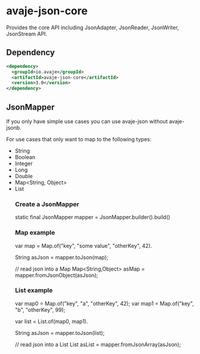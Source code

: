 # avaje-json-core

Provides the core API including JsonAdapter, JsonReader, JsonWriter, JsonStream API.

## Dependency

```xml
<dependency>
  <groupId>io.avaje</groupId>
  <artifactId>avaje-json-core</artifactId>
  <version>3.0</version>
</dependency>
```

## JsonMapper

If you only have simple use cases you can use avaje-json
without avaje-jsonb.

For use cases that only want to map to the following types:
- String
- Boolean
- Integer
- Long
- Double
- Map<String, Object>
- List<Object>

### Create a JsonMapper

static final JsonMapper mapper = JsonMapper.builder().build()


### Map example

var map = Map.of("key", "some value", "otherKey", 42).

String asJson = mapper.toJson(map);

// read json into a Map
Map<String,Object> asMap = mapper.fromJsonObject(asJson);


### List example

var map0 = Map.of("key", "a", "otherKey", 42);
var map1 = Map.of("key", "b", "otherKey", 99);

var list = List.of(map0, map1).

String asJson = mapper.toJson(list);

// read json into a List
List<Object> asList = mapper.fromJsonArray(asJson);
